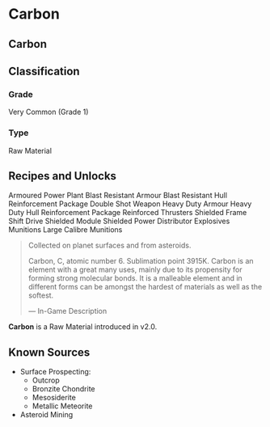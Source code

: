 # Carbon
##  Carbon

		

## Classification

### Grade

Very Common (Grade 1)

### Type

Raw Material

## Recipes and Unlocks

Armoured Power Plant
 Blast Resistant Armour
 Blast Resistant Hull Reinforcement Package
 Double Shot Weapon
 Heavy Duty Armour
 Heavy Duty Hull Reinforcement Package
 Reinforced Thrusters
 Shielded Frame Shift Drive
 Shielded Module
 Shielded Power Distributor
 Explosives Munitions
 Large Calibre Munitions

> 
> 
> Collected on planet surfaces and from asteroids.
> 
> Carbon, C, atomic number 6. Sublimation point 3915K. Carbon is an element with a great many uses, mainly due to its propensity for forming strong molecular bonds. It is a malleable element and in different forms can be amongst the hardest of materials as well as the softest.
> 
> 
> — In-Game Description
> 

**Carbon** is a Raw Material introduced in v2.0.

## Known Sources

- Surface Prospecting:
    - Outcrop
    - Bronzite Chondrite
    - Mesosiderite
    - Metallic Meteorite
- Asteroid Mining